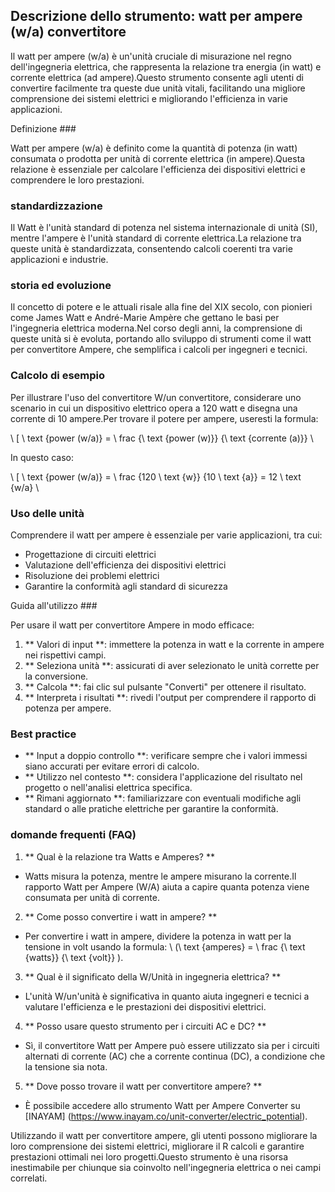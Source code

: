 ## Descrizione dello strumento: watt per ampere (w/a) convertitore

Il watt per ampere (w/a) è un'unità cruciale di misurazione nel regno dell'ingegneria elettrica, che rappresenta la relazione tra energia (in watt) e corrente elettrica (ad ampere).Questo strumento consente agli utenti di convertire facilmente tra queste due unità vitali, facilitando una migliore comprensione dei sistemi elettrici e migliorando l'efficienza in varie applicazioni.

Definizione ###

Watt per ampere (w/a) è definito come la quantità di potenza (in watt) consumata o prodotta per unità di corrente elettrica (in ampere).Questa relazione è essenziale per calcolare l'efficienza dei dispositivi elettrici e comprendere le loro prestazioni.

### standardizzazione

Il Watt è l'unità standard di potenza nel sistema internazionale di unità (SI), mentre l'ampere è l'unità standard di corrente elettrica.La relazione tra queste unità è standardizzata, consentendo calcoli coerenti tra varie applicazioni e industrie.

### storia ed evoluzione

Il concetto di potere e le attuali risale alla fine del XIX secolo, con pionieri come James Watt e André-Marie Ampère che gettano le basi per l'ingegneria elettrica moderna.Nel corso degli anni, la comprensione di queste unità si è evoluta, portando allo sviluppo di strumenti come il watt per convertitore Ampere, che semplifica i calcoli per ingegneri e tecnici.

### Calcolo di esempio

Per illustrare l'uso del convertitore W/un convertitore, considerare uno scenario in cui un dispositivo elettrico opera a 120 watt e disegna una corrente di 10 ampere.Per trovare il potere per ampere, useresti la formula:

\ [
\ text {power (w/a)} = \ frac {\ text {power (w)}} {\ text {corrente (a)}}
\

In questo caso:

\ [
\ text {power (w/a)} = \ frac {120 \ text {w}} {10 \ text {a}} = 12 \ text {w/a}
\

### Uso delle unità

Comprendere il watt per ampere è essenziale per varie applicazioni, tra cui:

- Progettazione di circuiti elettrici
- Valutazione dell'efficienza dei dispositivi elettrici
- Risoluzione dei problemi elettrici
- Garantire la conformità agli standard di sicurezza

Guida all'utilizzo ###

Per usare il watt per convertitore Ampere in modo efficace:

1. ** Valori di input **: immettere la potenza in watt e la corrente in ampere nei rispettivi campi.
2. ** Seleziona unità **: assicurati di aver selezionato le unità corrette per la conversione.
3. ** Calcola **: fai clic sul pulsante "Converti" per ottenere il risultato.
4. ** Interpreta i risultati **: rivedi l'output per comprendere il rapporto di potenza per ampere.

### Best practice

- ** Input a doppio controllo **: verificare sempre che i valori immessi siano accurati per evitare errori di calcolo.
- ** Utilizzo nel contesto **: considera l'applicazione del risultato nel progetto o nell'analisi elettrica specifica.
- ** Rimani aggiornato **: familiarizzare con eventuali modifiche agli standard o alle pratiche elettriche per garantire la conformità.

### domande frequenti (FAQ)

1. ** Qual è la relazione tra Watts e Amperes? **
- Watts misura la potenza, mentre le ampere misurano la corrente.Il rapporto Watt per Ampere (W/A) aiuta a capire quanta potenza viene consumata per unità di corrente.

2. ** Come posso convertire i watt in ampere? **
- Per convertire i watt in ampere, dividere la potenza in watt per la tensione in volt usando la formula: \ (\ text {amperes} = \ frac {\ text {watts}} {\ text {volt}} \).

3. ** Qual è il significato della W/Unità in ingegneria elettrica? **
- L'unità W/un'unità è significativa in quanto aiuta ingegneri e tecnici a valutare l'efficienza e le prestazioni dei dispositivi elettrici.

4. ** Posso usare questo strumento per i circuiti AC e DC? **
- Sì, il convertitore Watt per Ampere può essere utilizzato sia per i circuiti alternati di corrente (AC) che a corrente continua (DC), a condizione che la tensione sia nota.

5. ** Dove posso trovare il watt per convertitore ampere? **
- È possibile accedere allo strumento Watt per Ampere Converter su [INAYAM] (https://www.inayam.co/unit-converter/electric_potential).

Utilizzando il watt per convertitore ampere, gli utenti possono migliorare la loro comprensione dei sistemi elettrici, migliorare il R calcoli e garantire prestazioni ottimali nei loro progetti.Questo strumento è una risorsa inestimabile per chiunque sia coinvolto nell'ingegneria elettrica o nei campi correlati.